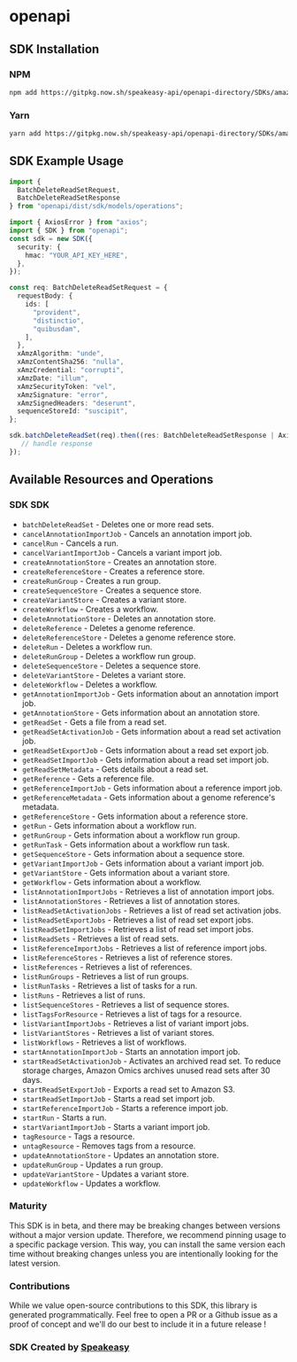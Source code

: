 # openapi

<!-- Start SDK Installation -->
## SDK Installation

### NPM

```bash
npm add https://gitpkg.now.sh/speakeasy-api/openapi-directory/SDKs/amazonaws.com/omics/2022-11-28/typescript
```

### Yarn

```bash
yarn add https://gitpkg.now.sh/speakeasy-api/openapi-directory/SDKs/amazonaws.com/omics/2022-11-28/typescript
```
<!-- End SDK Installation -->

## SDK Example Usage
<!-- Start SDK Example Usage -->
```typescript
import {
  BatchDeleteReadSetRequest,
  BatchDeleteReadSetResponse
} from "openapi/dist/sdk/models/operations";

import { AxiosError } from "axios";
import { SDK } from "openapi";
const sdk = new SDK({
  security: {
    hmac: "YOUR_API_KEY_HERE",
  },
});

const req: BatchDeleteReadSetRequest = {
  requestBody: {
    ids: [
      "provident",
      "distinctio",
      "quibusdam",
    ],
  },
  xAmzAlgorithm: "unde",
  xAmzContentSha256: "nulla",
  xAmzCredential: "corrupti",
  xAmzDate: "illum",
  xAmzSecurityToken: "vel",
  xAmzSignature: "error",
  xAmzSignedHeaders: "deserunt",
  sequenceStoreId: "suscipit",
};

sdk.batchDeleteReadSet(req).then((res: BatchDeleteReadSetResponse | AxiosError) => {
   // handle response
});
```
<!-- End SDK Example Usage -->

<!-- Start SDK Available Operations -->
## Available Resources and Operations

### SDK SDK

* `batchDeleteReadSet` - Deletes one or more read sets.
* `cancelAnnotationImportJob` - Cancels an annotation import job.
* `cancelRun` - Cancels a run.
* `cancelVariantImportJob` - Cancels a variant import job.
* `createAnnotationStore` - Creates an annotation store.
* `createReferenceStore` - Creates a reference store.
* `createRunGroup` - Creates a run group.
* `createSequenceStore` - Creates a sequence store.
* `createVariantStore` - Creates a variant store.
* `createWorkflow` - Creates a workflow.
* `deleteAnnotationStore` - Deletes an annotation store.
* `deleteReference` - Deletes a genome reference.
* `deleteReferenceStore` - Deletes a genome reference store.
* `deleteRun` - Deletes a workflow run.
* `deleteRunGroup` - Deletes a workflow run group.
* `deleteSequenceStore` - Deletes a sequence store.
* `deleteVariantStore` - Deletes a variant store.
* `deleteWorkflow` - Deletes a workflow.
* `getAnnotationImportJob` - Gets information about an annotation import job.
* `getAnnotationStore` - Gets information about an annotation store.
* `getReadSet` - Gets a file from a read set.
* `getReadSetActivationJob` - Gets information about a read set activation job.
* `getReadSetExportJob` - Gets information about a read set export job.
* `getReadSetImportJob` - Gets information about a read set import job.
* `getReadSetMetadata` - Gets details about a read set.
* `getReference` - Gets a reference file.
* `getReferenceImportJob` - Gets information about a reference import job.
* `getReferenceMetadata` - Gets information about a genome reference's metadata.
* `getReferenceStore` - Gets information about a reference store.
* `getRun` - Gets information about a workflow run.
* `getRunGroup` - Gets information about a workflow run group.
* `getRunTask` - Gets information about a workflow run task.
* `getSequenceStore` - Gets information about a sequence store.
* `getVariantImportJob` - Gets information about a variant import job.
* `getVariantStore` - Gets information about a variant store.
* `getWorkflow` - Gets information about a workflow.
* `listAnnotationImportJobs` - Retrieves a list of annotation import jobs.
* `listAnnotationStores` - Retrieves a list of annotation stores.
* `listReadSetActivationJobs` - Retrieves a list of read set activation jobs.
* `listReadSetExportJobs` - Retrieves a list of read set export jobs.
* `listReadSetImportJobs` - Retrieves a list of read set import jobs.
* `listReadSets` - Retrieves a list of read sets.
* `listReferenceImportJobs` - Retrieves a list of reference import jobs.
* `listReferenceStores` - Retrieves a list of reference stores.
* `listReferences` - Retrieves a list of references.
* `listRunGroups` - Retrieves a list of run groups.
* `listRunTasks` - Retrieves a list of tasks for a run.
* `listRuns` - Retrieves a list of runs.
* `listSequenceStores` - Retrieves a list of sequence stores.
* `listTagsForResource` - Retrieves a list of tags for a resource.
* `listVariantImportJobs` - Retrieves a list of variant import jobs.
* `listVariantStores` - Retrieves a list of variant stores.
* `listWorkflows` - Retrieves a list of workflows.
* `startAnnotationImportJob` - Starts an annotation import job.
* `startReadSetActivationJob` - Activates an archived read set. To reduce storage charges, Amazon Omics archives unused read sets after 30 days.
* `startReadSetExportJob` - Exports a read set to Amazon S3.
* `startReadSetImportJob` - Starts a read set import job.
* `startReferenceImportJob` - Starts a reference import job.
* `startRun` - Starts a run.
* `startVariantImportJob` - Starts a variant import job.
* `tagResource` - Tags a resource.
* `untagResource` - Removes tags from a resource.
* `updateAnnotationStore` - Updates an annotation store.
* `updateRunGroup` - Updates a run group.
* `updateVariantStore` - Updates a variant store.
* `updateWorkflow` - Updates a workflow.
<!-- End SDK Available Operations -->

### Maturity

This SDK is in beta, and there may be breaking changes between versions without a major version update. Therefore, we recommend pinning usage
to a specific package version. This way, you can install the same version each time without breaking changes unless you are intentionally
looking for the latest version.

### Contributions

While we value open-source contributions to this SDK, this library is generated programmatically.
Feel free to open a PR or a Github issue as a proof of concept and we'll do our best to include it in a future release !

### SDK Created by [Speakeasy](https://docs.speakeasyapi.dev/docs/using-speakeasy/client-sdks)

